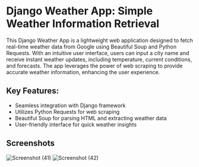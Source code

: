# Django Weather App: Simple Weather Information Retrieval

This Django Weather App is a lightweight web application designed to fetch real-time weather data from Google using Beautiful Soup and Python Requests. With an intuitive user interface, users can input a city name and receive instant weather updates, including temperature, current conditions, and forecasts. The app leverages the power of web scraping to provide accurate weather information, enhancing the user experience.

## Key Features:

* Seamless integration with Django framework
* Utilizes Python Requests for web scraping
* Beautiful Soup for parsing HTML and extracting weather data
* User-friendly interface for quick weather insights
## Screenshots
![Screenshot (41)](https://github.com/neethukbj/Django-Weather-App-with-Beautiful-Soup-and-Python-Requests/assets/101386789/cc0105b6-1d54-4f9b-8020-daa789a6e0db)
![Screenshot (42)](https://github.com/neethukbj/Django-Weather-App-with-Beautiful-Soup-and-Python-Requests/assets/101386789/88387c09-f987-402f-8a4a-9c4028e289a6)
